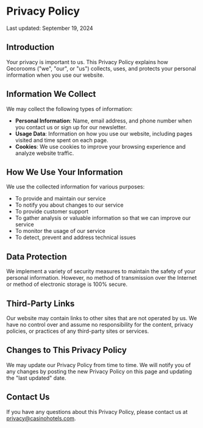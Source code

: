 # Privacy Policy

Last updated: September 19, 2024

## Introduction

Your privacy is important to us. This Privacy Policy explains how Gecorooms ("we", "our", or "us") collects, uses, and protects your personal information when you use our website.

## Information We Collect

We may collect the following types of information:

- **Personal Information**: Name, email address, and phone number when you contact us or sign up for our newsletter.
- **Usage Data**: Information on how you use our website, including pages visited and time spent on each page.
- **Cookies**: We use cookies to improve your browsing experience and analyze website traffic.

## How We Use Your Information

We use the collected information for various purposes:

- To provide and maintain our service
- To notify you about changes to our service
- To provide customer support
- To gather analysis or valuable information so that we can improve our service
- To monitor the usage of our service
- To detect, prevent and address technical issues

## Data Protection

We implement a variety of security measures to maintain the safety of your personal information. However, no method of transmission over the Internet or method of electronic storage is 100% secure.

## Third-Party Links

Our website may contain links to other sites that are not operated by us. We have no control over and assume no responsibility for the content, privacy policies, or practices of any third-party sites or services.

## Changes to This Privacy Policy

We may update our Privacy Policy from time to time. We will notify you of any changes by posting the new Privacy Policy on this page and updating the "last updated" date.

## Contact Us

If you have any questions about this Privacy Policy, please contact us at privacy@casinohotels.com.
